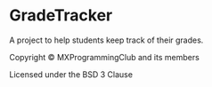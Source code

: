 # GradeTracker
A project to help students keep track of their grades.



Copyright © MXProgrammingClub and its members

Licensed under the BSD 3 Clause
